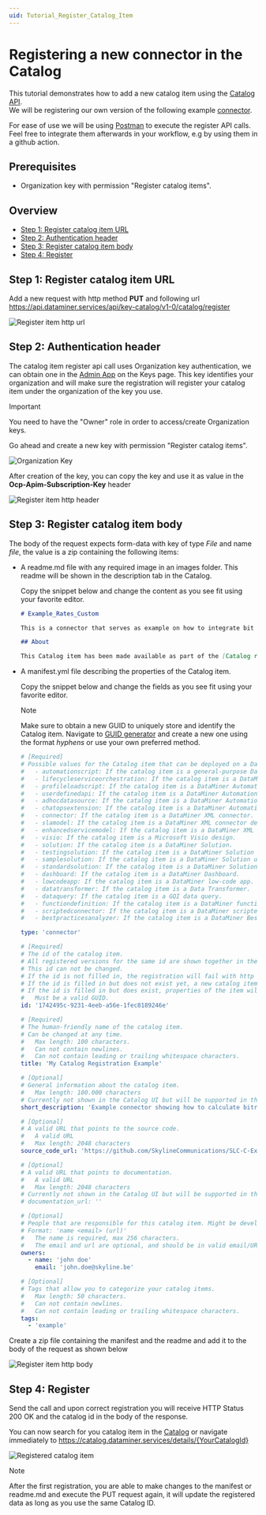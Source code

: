 ```yaml
---
uid: Tutorial_Register_Catalog_Item
---
```


# Registering a new connector in the Catalog

This tutorial demonstrates how to add a new catalog item using the [Catalog API](xref:Register_Catalog_Item).  
We will be registering our own version of the following example [connector](https://github.com/SkylineCommunications/SLC-C-Example_Rates-Custom).  

For ease of use we will be using [Postman](https://www.postman.com/) to execute the register API calls. Feel free to integrate them afterwards in your workflow, e.g by using them in a github action.

## Prerequisites

- Organization key with permission "Register catalog items".

## Overview

- [Step 1: Register catalog item URL](#step-1-register-catalog-item-url)
- [Step 2: Authentication header](#step-2-authentication-header)
- [Step 3: Register catalog item body](#step-3-register-catalog-item-body)
- [Step 4: Register](#step-4-register)

## Step 1: Register catalog item URL

Add a new request with http method **PUT** and following url <https://api.dataminer.services/api/key-catalog/v1-0/catalog/register>

![Register item http url](~/user-guide/images/tutorial_catalog_registration_item_url.png)

## Step 2: Authentication header

The catalog item register api call uses Organization key authentication, we can obtain one in the [Admin App](https://admin.dataminer.services/) on the Keys page. 
This key identifies your organization and will make sure the registration will register your catalog item under the organization of the key you use.

> [!IMPORTANT]
> You need to have the "Owner" role in order to access/create Organization keys.

Go ahead and create a new key with permission "Register catalog items".

![Organization Key](~/user-guide/images/tutorial_catalog_registration_create_org_key.png)

After creation of the key, you can copy the key and use it as value in the **Ocp-Apim-Subscription-Key** header  

![Register item http header](~/user-guide/images/tutorial_catalog_registration_urlandheaders.png)

## Step 3: Register catalog item body

The body of the request expects form-data with key of type *File* and name *file*, the value is a zip containing the following items:

- A readme.md file with any required image in an images folder. This readme will be shown in the description tab in the Catalog.

  Copy the snippet below and change the content as you see fit using your favorite editor.

  ```md
  # Example_Rates_Custom

  This is a connector that serves as example on how to integrate bit rates.

  ## About

  This Catalog item has been made available as part of the [Catalog registration tutorial](https://docs.dataminer.services/tutorials/Tutorials.html)
  ```

- A manifest.yml file describing the properties of the Catalog item.

  Copy the snippet below and change the fields as you see fit using your favorite editor.

  > [!NOTE]
  > Make sure to obtain a new GUID to uniquely store and identify the Catalog item. Navigate to [GUID generator](https://guidgenerator.com/) and create a new one using the format *hyphens* or use your own preferred method.

  ```yml
  # [Required]
  # Possible values for the Catalog item that can be deployed on a DataMiner System:
  #   - automationscript: If the catalog item is a general-purpose DataMiner Automation script.
  #   - lifecycleserviceorchestration: If the catalog item is a DataMiner Automation script designed to manage the life cycle of a service.
  #   - profileloadscript: If the catalog item is a DataMiner Automation script designed to load a standard DataMiner profile.
  #   - userdefinedapi: If the catalog item is a DataMiner Automation script designed as a user-defined API.
  #   - adhocdatasource: If the catalog item is a DataMiner Automation script designed for a ad hoc data source integration.
  #   - chatopsextension: If the catalog item is a DataMiner Automation script designed as ChatOps Extension.
  #   - connector: If the catalog item is a DataMiner XML connector.
  #   - slamodel: If the catalog item is a DataMiner XML connector designed as DataMiner Service Level Agreement model.
  #   - enhancedservicemodel: If the catalog item is a DataMiner XML connector designed as DataMiner enhanced service model.
  #   - visio: If the catalog item is a Microsoft Visio design.
  #   - solution: If the catalog item is a DataMiner Solution.
  #   - testingsolution: If the catalog item is a DataMiner Solution designed for automated testing and validation.
  #   - samplesolution: If the catalog item is a DataMiner Solution used for training and education.
  #   - standardsolution: If the catalog item is a DataMiner Solution which is a out-of-the-box solution for specific use case or application.
  #   - dashboard: If the catalog item is a DataMiner Dashboard.
  #   - lowcodeapp: If the catalog item is a DataMiner low-code app.
  #   - datatransformer: If the catalog item is a Data Transformer.
  #   - dataquery: If the catalog item is a GQI data query.
  #   - functiondefinition: If the catalog item is a DataMiner function definition.
  #   - scriptedconnector: If the catalog item is a DataMiner scripted connector.
  #   - bestpracticesanalyzer: If the catalog item is a DataMiner Best practices Analysis file.

  type: 'connector'

  # [Required] 
  # The id of the catalog item.
  # All registered versions for the same id are shown together in the catalog.
  # This id can not be changed. 
  # If the id is not filled in, the registration will fail with http status code 500. 
  # If the id is filled in but does not exist yet, a new catalog item will be registered with this id.
  # If the id is filled in but does exist, properties of the item will be overwritten
  #   Must be a valid GUID.
  id: '1742495c-9231-4eeb-a56e-1fec8189246e'

  # [Required] 
  # The human-friendly name of the catalog item. 
  # Can be changed at any time.
  #   Max length: 100 characters.
  #   Can not contain newlines.
  #   Can not contain leading or trailing whitespace characters.
  title: 'My Catalog Registration Example'

  # [Optional]
  # General information about the catalog item.
  #   Max length: 100.000 characters
  # Currently not shown in the Catalog UI but will be supported in the near future.
  short_description: 'Example connector showing how to calculate bitrates and other rates on any changing numeric data.'

  # [Optional]
  # A valid URL that points to the source code.
  #   A valid URL
  #   Max length: 2048 characters
  source_code_url: 'https://github.com/SkylineCommunications/SLC-C-Example_Rates-Custom'

  # [Optional]
  # A valid URL that points to documentation.
  #   A valid URL
  #   Max length: 2048 characters
  # Currently not shown in the Catalog UI but will be supported in the near future.
  # documentation_url: ''

  # [Optional]
  # People that are responsible for this catalog item. Might be developers but is not required.
  # Format: 'name <email> (url)'
  #   The name is required, max 256 characters.
  #   The email and url are optional, and should be in valid email/URL formats.
  owners:
    - name: 'john doe'
      email: 'john.doe@skyline.be'

  # [Optional]
  # Tags that allow you to categorize your catalog items.
  #   Max length: 50 characters.
  #   Can not contain newlines.
  #   Can not contain leading or trailing whitespace characters.
  tags:
    - 'example'
  ```

Create a zip file containing the manifest and the readme and add it to the body of the request as shown below

![Register item http body](~/user-guide/images/tutorial_catalog_registration_item_body.png)

## Step 4: Register

Send the call and upon correct registration you will receive HTTP Status 200 OK and the catalog id in the body of the response.

You can now search for you catalog item in the [Catalog](https://catalog.dataminer.services/browse) or navigate immediately to https://catalog.dataminer.services/details/{YourCatalogId}

![Registered catalog item](~/user-guide/images/tutorial_catalog_registration_registered_item.png)

> [!NOTE]
> After the first registration, you are able to make changes to the manifest or readme.md and execute the PUT request again, it will update the registered data as long as you use the same Catalog ID.
